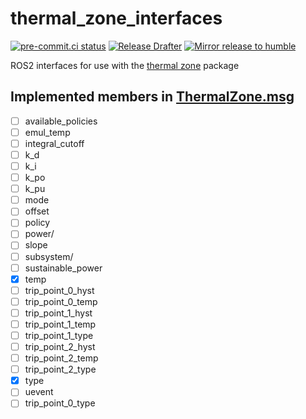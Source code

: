 # thermal_zone_interfaces
[![pre-commit.ci status](https://results.pre-commit.ci/badge/github/NathanaelGandhi/thermal_zone_interfaces/main.svg)](https://results.pre-commit.ci/latest/github/NathanaelGandhi/thermal_zone_interfaces/main)
[![Release Drafter](https://github.com/NathanaelGandhi/thermal_zone_interfaces/actions/workflows/release-drafter.yml/badge.svg?branch=release)](https://github.com/NathanaelGandhi/thermal_zone_interfaces/actions/workflows/release-drafter.yml)
[![Mirror release to humble](https://github.com/NathanaelGandhi/thermal_zone_interfaces/actions/workflows/mirror-release-to-humble.yaml/badge.svg?branch=release)](https://github.com/NathanaelGandhi/thermal_zone_interfaces/actions/workflows/mirror-release-to-humble.yaml)

ROS2 interfaces for use with the [thermal zone](https://github.com/NathanaelGandhi/thermal_zone) package

## Implemented members in [ThermalZone.msg](msg/ThermalZone.msg)
- [ ] available_policies
- [ ] emul_temp
- [ ] integral_cutoff
- [ ] k_d
- [ ] k_i
- [ ] k_po
- [ ] k_pu
- [ ] mode
- [ ] offset
- [ ] policy
- [ ] power/
- [ ] slope
- [ ] subsystem/
- [ ] sustainable_power
- [x] temp
- [ ] trip_point_0_hyst
- [ ] trip_point_0_temp
- [ ] trip_point_1_hyst
- [ ] trip_point_1_temp
- [ ] trip_point_1_type
- [ ] trip_point_2_hyst
- [ ] trip_point_2_temp
- [ ] trip_point_2_type
- [x] type
- [ ] uevent
- [ ] trip_point_0_type
